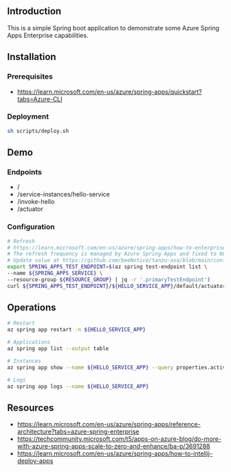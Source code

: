 ## Introduction

This is a simple Spring boot application to demonstrate some Azure Spring Apps Enterprise capabilities.

## Installation

### Prerequisites

* https://learn.microsoft.com/en-us/azure/spring-apps/quickstart?tabs=Azure-CLI

### Deployment

```bash
sh scripts/deploy.sh
```

## Demo

### Endpoints

* /
* /service-instances/hello-service
* /invoke-hello
* /actuator

### Configuration

```bash
# Refresh
# https://learn.microsoft.com/en-us/azure/spring-apps/how-to-enterprise-application-configuration-service#refresh-strategies
# The refresh frequency is managed by Azure Spring Apps and fixed to 60 seconds.
# Update value at https://github.com/beeNotice/tanzu-asa/blob/main/config/hello-asa.yaml
export SPRING_APPS_TEST_ENDPOINT=$(az spring test-endpoint list \
--name ${SPRING_APPS_SERVICE} \
--resource-group ${RESOURCE_GROUP} | jq -r '.primaryTestEndpoint')
curl ${SPRING_APPS_TEST_ENDPOINT}/${HELLO_SERVICE_APP}/default/actuator/refresh -d {} -H "Content-Type: application/json"
```

## Operations

```bash
# Restart
az spring app restart -n ${HELLO_SERVICE_APP}

# Applications
az spring app list --output table

# Instances
az spring app show --name ${HELLO_SERVICE_APP} --query properties.activeDeployment.properties.instances --output table

# Logs
az spring app logs --name ${HELLO_SERVICE_APP}
```

## Resources

* https://learn.microsoft.com/en-us/azure/spring-apps/reference-architecture?tabs=azure-spring-enterprise
* https://techcommunity.microsoft.com/t5/apps-on-azure-blog/do-more-with-azure-spring-apps-scale-to-zero-and-enhance/ba-p/3691288
* https://learn.microsoft.com/en-us/azure/spring-apps/how-to-intellij-deploy-apps
